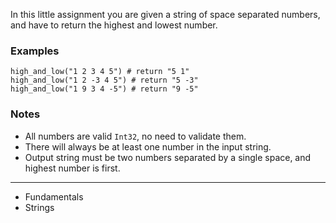 In this little assignment you are given a string of space separated numbers, and have to return the highest and lowest number.

### Examples
```
high_and_low("1 2 3 4 5") # return "5 1"
high_and_low("1 2 -3 4 5") # return "5 -3"
high_and_low("1 9 3 4 -5") # return "9 -5"
```
### Notes
- All numbers are valid `Int32`, no need to validate them.
- There will always be at least one number in the input string.
- Output string must be two numbers separated by a single space, and highest number is first.

---

- Fundamentals
- Strings
